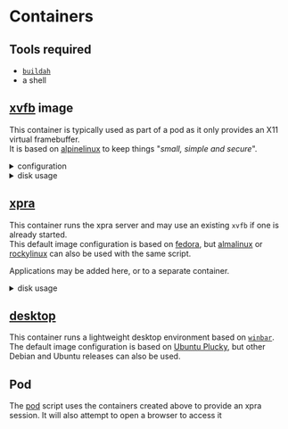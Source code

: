 # Containers

## Tools required

* [`buildah`](https://buildah.io/)
* a shell


## [xvfb](./podman/xvfb.sh) image

This container is typically used as part of a pod as it only provides an X11 virtual framebuffer. \
It is based on [alpinelinux](https://alpinelinux.org/) to keep things "_small, simple and secure_".

<details>
  <summary>configuration</summary>

This container does not need any kind of network access,
though it usually needs to share `ipc` and `network` with the xpra server and the X11 applications
so that they can enable `XShm` for performance.

[xvfb.sh](./podman/xvfb.sh) will create a container named `xvfb`,
ready to start the virtual framebuffer on the display number specified.
</details>

<details>
  <summary>disk usage</summary>

This image takes up under 300MB of disk space.\

The biggest cost by far are the OpenGL libraries:
```shell
$ du -sm /usr/lib/* | tail -n 3
38	/usr/lib/libgallium-24.2.8.so
43	/usr/lib/gallium-pipe
154	/usr/lib/libLLVM.so.19.1
```
If none of the applications will be using OpenGL, these can be omitted by running the script with:
```shell
OPENGL=0 ./xvfb.sh
```
</details>


## [xpra](./podman/xpra.sh)

This container runs the xpra server and may use an existing `xvfb` if one is already started. \
This default image configuration is based on [fedora](https://fedoraproject.org/),
but [almalinux](https://almalinux.org/) or [rockylinux](https://rockylinux.org/) can also be used with the same script.

Applications may be added here, or to a separate container.

<details>
  <summary>disk usage</summary>

This image takes up 1GB of disk space.

The biggest cost by far are the media libraries: GStreamer, pulseaudio and the video codecs. \
To remove them, run the script with:
```shell
AUDIO=0 CODECS=0 ./xvfb.sh
```
</details>

## [desktop](./podman/desktop.sh)

This container runs a lightweight desktop environment based on [`winbar`](https://github.com/jmanc3/winbar).  \
The default image configuration is based on [Ubuntu Plucky](https://releases.ubuntu.com/plucky/),
but other Debian and Ubuntu releases can also be used.

## Pod

The [pod](./podman/pod.sh) script uses the containers created above to provide an xpra session.
It will also attempt to open a browser to access it
